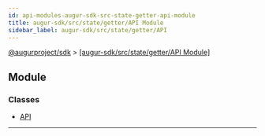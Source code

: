 ```yaml
---
id: api-modules-augur-sdk-src-state-getter-api-module
title: augur-sdk/src/state/getter/API Module
sidebar_label: augur-sdk/src/state/getter/API
---
```


[@augurproject/sdk](api-readme.md) > [[augur-sdk/src/state/getter/API Module]](api-modules-augur-sdk-src-state-getter-api-module.md)

## Module

### Classes

* [API](api-classes-augur-sdk-src-state-getter-api-api.md)

---

